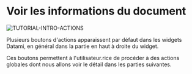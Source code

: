 
# Voir les informations du document

<div>
  <img
    alt="TUTORIAL-INTRO-ACTIONS"
    src="https://raw.githubusercontent.com/multi-coop/vizboard-website-content/main/images/tutorial/commented/tutorial-actions.png"
    />
</div>

Plusieurs boutons d'actions apparaissent par défaut dans les widgets Datami, en général dans la partie en haut à droite du widget.

Ces boutons permettent à l'utilisateur.rice de procéder à des actions globales dont nous allons voir le détail dans les parties suivantes.

